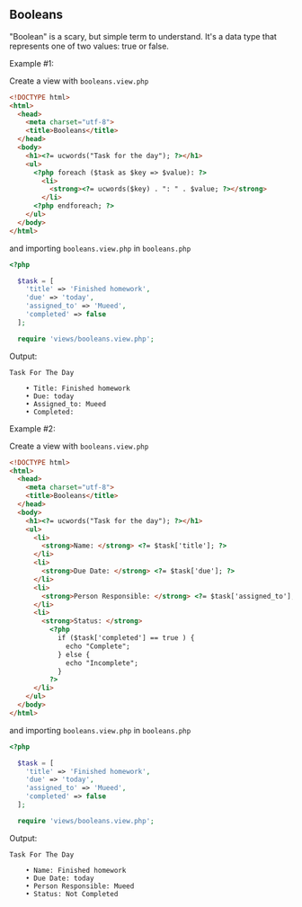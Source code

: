 ## Booleans

"Boolean" is a scary, but simple term to understand. It's a data type that represents one of two values: true or false.

Example #1:

Create a view with `booleans.view.php`
```html
<!DOCTYPE html>
<html>
  <head>
    <meta charset="utf-8">
    <title>Booleans</title>
  </head>
  <body>
    <h1><?= ucwords("Task for the day"); ?></h1>
    <ul>
      <?php foreach ($task as $key => $value): ?>
        <li>
          <strong><?= ucwords($key) . ": " . $value; ?></strong>
        </li>
      <?php endforeach; ?>
    </ul>
  </body>
</html>
```

and importing `booleans.view.php` in `booleans.php`
```php
<?php

  $task = [
    'title' => 'Finished homework',
    'due' => 'today',
    'assigned_to' => 'Mueed',
    'completed' => false
  ];

  require 'views/booleans.view.php';
```

Output:
```
Task For The Day

	• Title: Finished homework
	• Due: today
	• Assigned_to: Mueed
	• Completed:
```

Example #2:

Create a view with `booleans.view.php`
```html
<!DOCTYPE html>
<html>
  <head>
    <meta charset="utf-8">
    <title>Booleans</title>
  </head>
  <body>
    <h1><?= ucwords("Task for the day"); ?></h1>
    <ul>
      <li>
        <strong>Name: </strong> <?= $task['title']; ?>
      </li>
      <li>
        <strong>Due Date: </strong> <?= $task['due']; ?>
      </li>
      <li>
        <strong>Person Responsible: </strong> <?= $task['assigned_to']; ?>
      </li>
      <li>
        <strong>Status: </strong>
          <?php
            if ($task['completed'] == true ) {
              echo "Complete";
            } else {
              echo "Incomplete";
            }
          ?>
      </li>
    </ul>
  </body>
</html>
```

and importing `booleans.view.php` in `booleans.php`
```php
<?php

  $task = [
    'title' => 'Finished homework',
    'due' => 'today',
    'assigned_to' => 'Mueed',
    'completed' => false
  ];

  require 'views/booleans.view.php';
```

Output:
```
Task For The Day

	• Name: Finished homework
	• Due Date: today
	• Person Responsible: Mueed
	• Status: Not Completed
```
